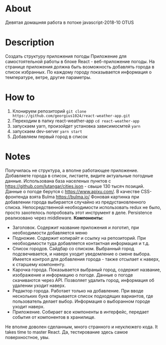 # About
Девятая домашняя работа в потоке javascript-2018-10 OTUS

# Description
Создать структуру приложения погоды
Приложение для самостоятельной работы в блоке React - веб-приложение погоды. 
На странице приложения должна быть возможность добавлять города в список избранных. 
По каждому городу показывается информация о температуре, ветре, другие параметры.

# How to
1) Клонируем репозиторий 
  `git clone https://github.com/georgius1024/react-weather-app.git`
2) Переходим в папку react-weather-app
  `cd react-weather-app`
3) запускаем yarn, произойдет установка зависимосмтей
  `yarn`
4) запускаем dev-server
  `yarn start`
5) Добавляем первый город в список

# Notes
Получилась не структура, а вполне работающее приложение. Добавляете города в список, листаете, видите актуальные погодные данные.
Использована база населеных пунктов с https://github.com/lutangar/cities.json - свыше 130 тысяч позиций. 
Данные о погоде берутся c https://www.apixu.com/. 
В качестве CSS-фронтенда взята Bulma https://bulma.io/
Фоновая картинка при добавлении города выбирается случайно из предустановленного списка.
Непосредственной необходимости использовать redux не было, просто захотелось попробовать этот инструмент в деле. Persistence реализовано через middleware. 
**Компоненты:**
- Заголовок. Содержит название приложения и логотип, при необходимости добавляется меню
- Подножие. Содержит копирайт и ссылку на репозиторий. При необходимости туда добавляется контактная информация и т.д.
- Список городов. Сайдбар со списком. Выбранный город подсвечивается, и наверх уходит уведомление о смене выбора. Имеется контрол для добавления города - также отсылает к наверх, к старшему компоненту.
- Карочка города. Показывается выбраный город, содержит название, изображение и информацию о погоде. Данные о погоде скачиваются через API. Позволяет удалить город, информация об удалении уходит наверх.
- Редактор города. Работает только на добавление. При вводе нескольких букв открывается список подходящих вариантов, где пользователь делает выбор. Информация о выборанном городе уходит наверх.
- Приложение. Собирает все компоненты в интерфейс, передает события от компонентов в хранилище.

Не вполне доволен сделанным, много странного и неуклюжего кода. It takes time to master React. 
Да, тестирование здесь самое поверхностное, увы.
